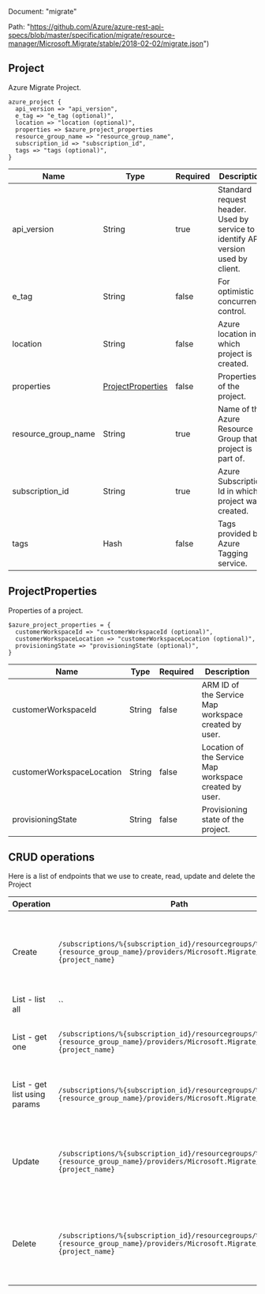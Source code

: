 Document: "migrate"


Path: "https://github.com/Azure/azure-rest-api-specs/blob/master/specification/migrate/resource-manager/Microsoft.Migrate/stable/2018-02-02/migrate.json")

## Project

Azure Migrate Project.

```puppet
azure_project {
  api_version => "api_version",
  e_tag => "e_tag (optional)",
  location => "location (optional)",
  properties => $azure_project_properties
  resource_group_name => "resource_group_name",
  subscription_id => "subscription_id",
  tags => "tags (optional)",
}
```

| Name        | Type           | Required       | Description       |
| ------------- | ------------- | ------------- | ------------- |
|api_version | String | true | Standard request header. Used by service to identify API version used by client. |
|e_tag | String | false | For optimistic concurrency control. |
|location | String | false | Azure location in which project is created. |
|properties | [ProjectProperties](#projectproperties) | false | Properties of the project. |
|resource_group_name | String | true | Name of the Azure Resource Group that project is part of. |
|subscription_id | String | true | Azure Subscription Id in which project was created. |
|tags | Hash | false | Tags provided by Azure Tagging service. |
        
## ProjectProperties

Properties of a project.

```puppet
$azure_project_properties = {
  customerWorkspaceId => "customerWorkspaceId (optional)",
  customerWorkspaceLocation => "customerWorkspaceLocation (optional)",
  provisioningState => "provisioningState (optional)",
}
```

| Name        | Type           | Required       | Description       |
| ------------- | ------------- | ------------- | ------------- |
|customerWorkspaceId | String | false | ARM ID of the Service Map workspace created by user. |
|customerWorkspaceLocation | String | false | Location of the Service Map workspace created by user. |
|provisioningState | String | false | Provisioning state of the project. |



## CRUD operations

Here is a list of endpoints that we use to create, read, update and delete the Project

| Operation | Path | Verb | Description | OperationID |
| ------------- | ------------- | ------------- | ------------- | ------------- |
|Create|`/subscriptions/%{subscription_id}/resourcegroups/%{resource_group_name}/providers/Microsoft.Migrate/projects/%{project_name}`|Put|Create a project with specified name. If a project already exists, update it.|Projects_Create|
|List - list all|``||||
|List - get one|`/subscriptions/%{subscription_id}/resourcegroups/%{resource_group_name}/providers/Microsoft.Migrate/projects/%{project_name}`|Get|Get the project with the specified name.|Projects_Get|
|List - get list using params|`/subscriptions/%{subscription_id}/resourcegroups/%{resource_group_name}/providers/Microsoft.Migrate/projects`|Get|Get all the projects in the resource group.|Projects_List|
|Update|`/subscriptions/%{subscription_id}/resourcegroups/%{resource_group_name}/providers/Microsoft.Migrate/projects/%{project_name}`|Put|Create a project with specified name. If a project already exists, update it.|Projects_Create|
|Delete|`/subscriptions/%{subscription_id}/resourcegroups/%{resource_group_name}/providers/Microsoft.Migrate/projects/%{project_name}`|Delete|Delete the project. Deleting non-existent project is a no-operation.|Projects_Delete|

